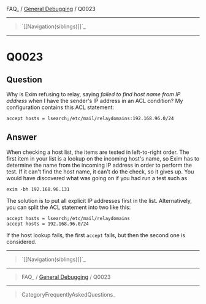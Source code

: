FAQ\_ / [General Debugging](FAQ/General_Debugging) / Q0023

* * * * *

> \`[[Navigation(siblings)]]\`\_

* * * * *

Q0023
=====

Question
--------

Why is Exim refusing to relay, saying *failed to find host name from IP
address* when I have the sender's IP address in an ACL condition? My
configuration contains this ACL statement:

    accept hosts = lsearch;/etc/mail/relaydomains:192.168.96.0/24

Answer
------

When checking a host list, the items are tested in left-to-right order.
The first item in your list is a lookup on the incoming host's name, so
Exim has to determine the name from the incoming IP address in order to
perform the test. If it can't find the host name, it can't do the check,
so it gives up. You would have discovered what was going on if you had
run a test such as

    exim -bh 192.168.96.131

The solution is to put all explicit IP addresses first in the list.
Alternatively, you can split the ACL statement into two like this:

    accept hosts = lsearch;/etc/mail/relaydomains
    accept hosts = 192.168.96.0/24

If the host lookup fails, the first `accept` fails, but then the second
one is considered.

* * * * *

> \`[[Navigation(siblings)]]\`\_

* * * * *

> FAQ\_ / [General Debugging](FAQ/General_Debugging) / Q0023

* * * * *

> CategoryFrequentlyAskedQuestions\_
